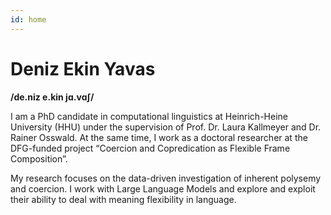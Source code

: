```yaml
---
id: home
---
```


# Deniz Ekin Yavas
**/de.niz e.kin jɑ.vɑʃ/**

I am a PhD candidate in computational linguistics at Heinrich-Heine University (HHU) under the supervision of Prof. Dr. Laura Kallmeyer and Dr. Rainer Osswald. At the same time, I work as a doctoral researcher at the DFG-funded project “Coercion and Copredication as Flexible Frame Composition”.

My research focuses on the data-driven investigation of inherent polysemy and coercion. I work with Large Language Models and explore and exploit their ability to deal with meaning flexibility in language.

